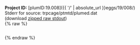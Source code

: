 **Project ID:** [plumID:19.008]({{ '/' | absolute_url }}eggs/19/008/)  
Stderr for source:  trpcage/ptmtd/plumed.dat   
(download [zipped raw stdout](plumed.dat.plumed_master.stdout.txt.zip))  
{% raw %}
<pre>
</pre>
{% endraw %}
